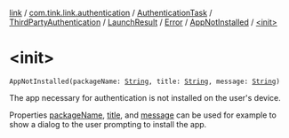 [link](../../../../../../index.md) / [com.tink.link.authentication](../../../../../index.md) / [AuthenticationTask](../../../../index.md) / [ThirdPartyAuthentication](../../../index.md) / [LaunchResult](../../index.md) / [Error](../index.md) / [AppNotInstalled](index.md) / [&lt;init&gt;](./-init-.md)

# &lt;init&gt;

`AppNotInstalled(packageName: `[`String`](https://kotlinlang.org/api/latest/jvm/stdlib/kotlin/-string/index.html)`, title: `[`String`](https://kotlinlang.org/api/latest/jvm/stdlib/kotlin/-string/index.html)`, message: `[`String`](https://kotlinlang.org/api/latest/jvm/stdlib/kotlin/-string/index.html)`)`

The app necessary for authentication is not installed on the user's device.

Properties [packageName](package-name.md), [title](title.md), and [message](message.md) can be used for example to show
a dialog to the user prompting to install the app.

